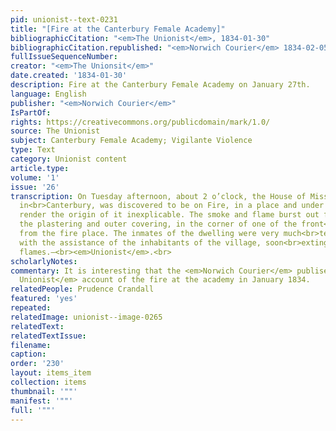```yaml
---
pid: unionist--text-0231
title: "[Fire at the Canterbury Female Academy]"
bibliographicCitation: "<em>The Unionist</em>, 1834-01-30"
bibliographicCitation.republished: "<em>Norwich Courier</em> 1834-02-05"
fullIssueSequenceNumber: 
creator: "<em>The Unionsit</em>"
date.created: '1834-01-30'
description: Fire at the Canterbury Female Academy on January 27th.
language: English
publisher: "<em>Norwich Courier</em>"
IsPartOf: 
rights: https://creativecommons.org/publicdomain/mark/1.0/
source: The Unionist
subject: Canterbury Female Academy; Vigilante Violence
type: Text
category: Unionist content
article.type: 
volume: '1'
issue: '26'
transcription: On Tuesday afternoon, about 2 o’clock, the House of Miss Crandall,
  in<br>Canterbury, was discovered to be on Fire, in a place and under circumstances<br>which
  render the origin of it inexplicable. The smoke and flame burst out from<br>between
  the plastering and outer covering, in the corner of one of the front<br>rooms, farthest
  from the fire place. The inmates of the dwelling were very much<br>terrified, but
  with the assistance of the inhabitants of the village, soon<br>extinguished the
  flames.—<br><em>Unionist</em>.<br>
scholarlyNotes: 
commentary: It is interesting that the <em>Norwich Courier</em> publisehd <em>The
  Unionist</em> account of the fire at the academy in January 1834.
relatedPeople: Prudence Crandall
featured: 'yes'
repeated: 
relatedImage: unionist--image-0265
relatedText: 
relatedTextIssue: 
filename: 
caption: 
order: '230'
layout: items_item
collection: items
thumbnail: '""'
manifest: '""'
full: '""'
---
```

